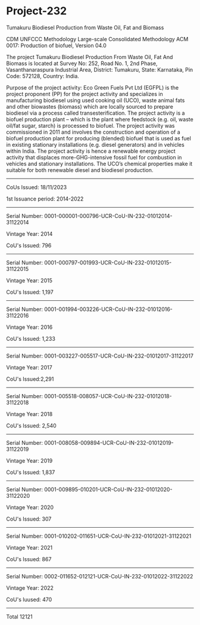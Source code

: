 # Project-232
Tumakuru Biodiesel Production from Waste Oil, Fat and Biomass

CDM UNFCCC Methodology Large-scale Consolidated Methodology
ACM 0017: Production of biofuel, Version 04.0

The project Tumakuru Biodiesel Production From Waste Oil, Fat And Biomass is located at
Survey No: 252, Road No. 1, 2nd Phase, Vasanthanaraspura Industrial Area, District: Tumakuru,
State: Karnataka, Pin Code: 572128, Country: India.

Purpose of the project activity:
Eco Green Fuels Pvt Ltd (EGFPL) is the project proponent (PP) for the project activity and
specializes in manufacturing biodiesel using used cooking oil (UCO), waste animal fats and other
biowastes (biomass) which are locally sourced to prepare biodiesel via a process called
transesterification. The project activity is a biofuel production plant – which is the plant where
feedstock (e.g. oil, waste oil/fat sugar, starch) is processed to biofuel.
The project activity was commissioned in 2011 and involves the construction and operation of a
biofuel production plant for producing (blended) biofuel that is used as fuel in existing stationary
installations (e.g. diesel generators) and in vehicles within India. The project activity is hence a
renewable energy project activity that displaces more-GHG-intensive fossil fuel for combustion
in vehicles and stationary installations. The UCO’s chemical properties make it suitable for both
renewable diesel and biodiesel production. 
____________________
CoUs Issued: 18/11/2023

1st Issuance period: 2014-2022
____________
Serial Number: 0001-000001-000796-UCR-CoU-IN-232-01012014-31122014

Vintage Year: 2014

CoU's Issued: 796
______________
Serial Number: 0001-000797-001993-UCR-CoU-IN-232-01012015-31122015

Vintage Year: 2015

CoU's Issued: 1,197
_____________________
Serial Number: 0001-001994-003226-UCR-CoU-IN-232-01012016-31122016

Vintage Year: 2016

CoU's Issued: 1,233
_____________________
Serial Number: 0001-003227-005517-UCR-CoU-IN-232-01012017-31122017

Vintage Year: 2017

CoU's Issued:2,291
_________________________
Serial Number: 0001-005518-008057-UCR-CoU-IN-232-01012018-31122018

Vintage Year: 2018

CoU's Issued: 2,540
____________________
Serial Number: 0001-008058-009894-UCR-CoU-IN-232-01012019-31122019

Vintage Year: 2019

CoU's Issued: 1,837
________________________
Serial Number: 0001-009895-010201-UCR-CoU-IN-232-01012020-31122020

Vintage Year: 2020

CoU's Issued: 307
__________________________
Serial Number: 0001-010202-011651-UCR-CoU-IN-232-01012021-31122021

Vintage Year: 2021

CoU's Issued: 867
____________________________
Serial Number: 0002-011652-012121-UCR-CoU-IN-232-01012022-31122022

Vintage Year: 2022

CoU's Iuused: 470
________________
Total 12121
